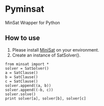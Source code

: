 Pyminsat
====================
MinSat Wrapper for Python

How to use
--------------------
1. Please install [MiniSat](http://minisat.se/Main.html) on your environment.
2. Create an instance of SatSolver().

<pre><code>from minsat import *
solver = SatSolver()
a = SatClause()
b = SatClause()
c = SatClause()
solver.append((a, b))
solver.append((-b, c))
solver.solve()
print solver[a], solver[b], solver[c]</code></pre>
